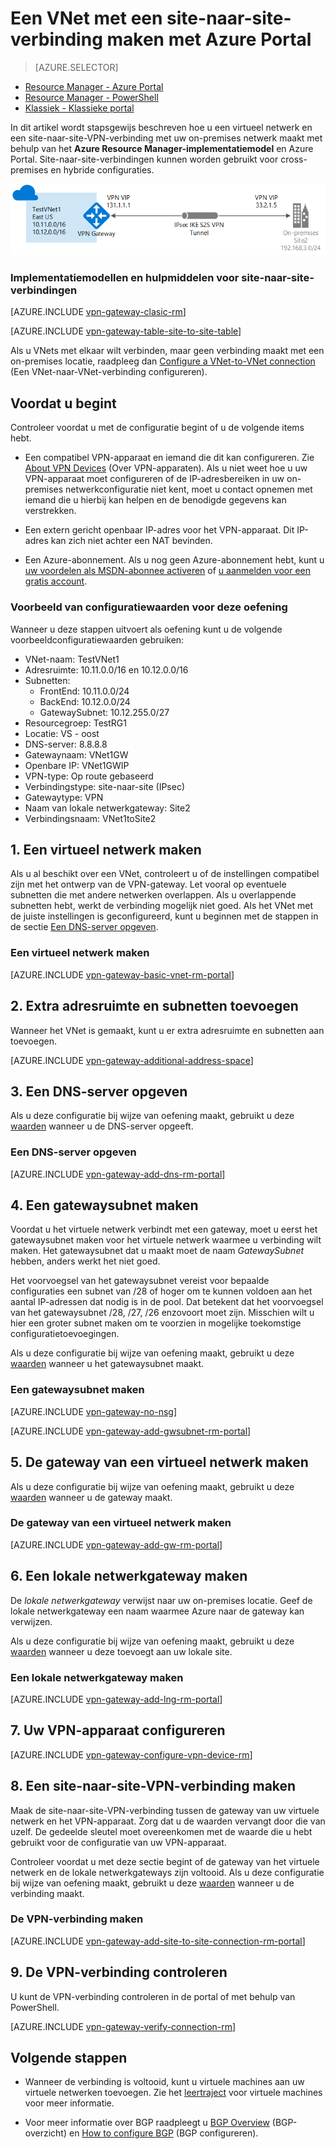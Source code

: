 <properties
   pageTitle="Een virtueel netwerk maken met een site-naar-site-VPN-verbinding met Azure Resource Manager en Azure Portal | Microsoft Azure"
   description="Een VNet maken met het Resource Manager-implementatiemodel en dit verbinden met uw on-premises netwerk via een S2S VPN-gatewayverbinding."
   services="vpn-gateway"
   documentationCenter="na"
   authors="cherylmc"
   manager="carmonm"
   editor=""
   tags="azure-resource-manager"/>

<tags
   ms.service="vpn-gateway"
   ms.devlang="na"
   ms.topic="hero-article"
   ms.tgt_pltfrm="na"
   ms.workload="infrastructure-services"
   ms.date="08/31/2016"
   ms.author="cherylmc"/>


# Een VNet met een site-naar-site-verbinding maken met Azure Portal

> [AZURE.SELECTOR]
- [Resource Manager - Azure Portal](vpn-gateway-howto-site-to-site-resource-manager-portal.md)
- [Resource Manager - PowerShell](vpn-gateway-create-site-to-site-rm-powershell.md)
- [Klassiek - Klassieke portal](vpn-gateway-site-to-site-create.md)


In dit artikel wordt stapsgewijs beschreven hoe u een virtueel netwerk en een site-naar-site-VPN-verbinding met uw on-premises netwerk maakt met behulp van het **Azure Resource Manager-implementatiemodel** en Azure Portal. Site-naar-site-verbindingen kunnen worden gebruikt voor cross-premises en hybride configuraties.

![Diagram](./media/vpn-gateway-howto-site-to-site-resource-manager-portal/s2srmportal.png)



### Implementatiemodellen en hulpmiddelen voor site-naar-site-verbindingen

[AZURE.INCLUDE [vpn-gateway-clasic-rm](../../includes/vpn-gateway-classic-rm-include.md)] 

[AZURE.INCLUDE [vpn-gateway-table-site-to-site-table](../../includes/vpn-gateway-table-site-to-site-include.md)] 

Als u VNets met elkaar wilt verbinden, maar geen verbinding maakt met een on-premises locatie, raadpleeg dan [Configure a VNet-to-VNet connection](vpn-gateway-vnet-vnet-rm-ps.md) (Een VNet-naar-VNet-verbinding configureren).

## Voordat u begint

Controleer voordat u met de configuratie begint of u de volgende items hebt.

- Een compatibel VPN-apparaat en iemand die dit kan configureren. Zie [About VPN Devices](vpn-gateway-about-vpn-devices.md) (Over VPN-apparaten). Als u niet weet hoe u uw VPN-apparaat moet configureren of de IP-adresbereiken in uw on-premises netwerkconfiguratie niet kent, moet u contact opnemen met iemand die u hierbij kan helpen en de benodigde gegevens kan verstrekken.

- Een extern gericht openbaar IP-adres voor het VPN-apparaat. Dit IP-adres kan zich niet achter een NAT bevinden.
    
- Een Azure-abonnement. Als u nog geen Azure-abonnement hebt, kunt u [uw voordelen als MSDN-abonnee activeren](http://azure.microsoft.com/pricing/member-offers/msdn-benefits-details/) of [u aanmelden voor een gratis account](http://azure.microsoft.com/pricing/free-trial/).

### <a name="values"></a>Voorbeeld van configuratiewaarden voor deze oefening


Wanneer u deze stappen uitvoert als oefening kunt u de volgende voorbeeldconfiguratiewaarden gebruiken:

- VNet-naam: TestVNet1
- Adresruimte: 10.11.0.0/16 en 10.12.0.0/16
- Subnetten: 
    - FrontEnd: 10.11.0.0/24
    - BackEnd: 10.12.0.0/24
    - GatewaySubnet: 10.12.255.0/27
- Resourcegroep: TestRG1
- Locatie: VS - oost
- DNS-server: 8.8.8.8
- Gatewaynaam: VNet1GW
- Openbare IP: VNet1GWIP
- VPN-type: Op route gebaseerd
- Verbindingstype: site-naar-site (IPsec)
- Gatewaytype: VPN
- Naam van lokale netwerkgateway: Site2
- Verbindingsnaam: VNet1toSite2



## 1. Een virtueel netwerk maken 

Als u al beschikt over een VNet, controleert u of de instellingen compatibel zijn met het ontwerp van de VPN-gateway. Let vooral op eventuele subnetten die met andere netwerken overlappen. Als u overlappende subnetten hebt, werkt de verbinding mogelijk niet goed. Als het VNet met de juiste instellingen is geconfigureerd, kunt u beginnen met de stappen in de sectie [Een DNS-server opgeven](#dns).

### Een virtueel netwerk maken

[AZURE.INCLUDE [vpn-gateway-basic-vnet-rm-portal](../../includes/vpn-gateway-basic-vnet-rm-portal-include.md)]  

## 2. Extra adresruimte en subnetten toevoegen

Wanneer het VNet is gemaakt, kunt u er extra adresruimte en subnetten aan toevoegen.

[AZURE.INCLUDE [vpn-gateway-additional-address-space](../../includes/vpn-gateway-additional-address-space-include.md)] 

## <a name="dns"></a>3. Een DNS-server opgeven

Als u deze configuratie bij wijze van oefening maakt, gebruikt u deze [waarden](#values) wanneer u de DNS-server opgeeft.

### Een DNS-server opgeven

[AZURE.INCLUDE [vpn-gateway-add-dns-rm-portal](../../includes/vpn-gateway-add-dns-rm-portal-include.md)]

## 4. Een gatewaysubnet maken

Voordat u het virtuele netwerk verbindt met een gateway, moet u eerst het gatewaysubnet maken voor het virtuele netwerk waarmee u verbinding wilt maken. Het gatewaysubnet dat u maakt moet de naam *GatewaySubnet* hebben, anders werkt het niet goed. 

Het voorvoegsel van het gatewaysubnet vereist voor bepaalde configuraties een subnet van /28 of hoger om te kunnen voldoen aan het aantal IP-adressen dat nodig is in de pool. Dat betekent dat het voorvoegsel van het gatewaysubnet /28, /27, /26 enzovoort moet zijn. Misschien wilt u hier een groter subnet maken om te voorzien in mogelijke toekomstige configuratietoevoegingen.

Als u deze configuratie bij wijze van oefening maakt, gebruikt u deze [waarden](#values) wanneer u het gatewaysubnet maakt.

### Een gatewaysubnet maken

[AZURE.INCLUDE [vpn-gateway-no-nsg](../../includes/vpn-gateway-no-nsg-include.md)] 

[AZURE.INCLUDE [vpn-gateway-add-gwsubnet-rm-portal](../../includes/vpn-gateway-add-gwsubnet-rm-portal-include.md)]

## 5. De gateway van een virtueel netwerk maken

Als u deze configuratie bij wijze van oefening maakt, gebruikt u deze [waarden](#values) wanneer u de gateway maakt.

### De gateway van een virtueel netwerk maken

[AZURE.INCLUDE [vpn-gateway-add-gw-rm-portal](../../includes/vpn-gateway-add-gw-rm-portal-include.md)]

## 6. Een lokale netwerkgateway maken

De *lokale netwerkgateway* verwijst naar uw on-premises locatie. Geef de lokale netwerkgateway een naam waarmee Azure naar de gateway kan verwijzen. 

Als u deze configuratie bij wijze van oefening maakt, gebruikt u deze [waarden](#values) wanneer u deze toevoegt aan uw lokale site.

### Een lokale netwerkgateway maken

[AZURE.INCLUDE [vpn-gateway-add-lng-rm-portal](../../includes/vpn-gateway-add-lng-rm-portal-include.md)]

## 7. Uw VPN-apparaat configureren

[AZURE.INCLUDE [vpn-gateway-configure-vpn-device-rm](../../includes/vpn-gateway-configure-vpn-device-rm-include.md)]

## 8. Een site-naar-site-VPN-verbinding maken

Maak de site-naar-site-VPN-verbinding tussen de gateway van uw virtuele netwerk en het VPN-apparaat. Zorg dat u de waarden vervangt door die van uzelf. De gedeelde sleutel moet overeenkomen met de waarde die u hebt gebruikt voor de configuratie van uw VPN-apparaat. 

Controleer voordat u met deze sectie begint of de gateway van het virtuele netwerk en de lokale netwerkgateways zijn voltooid. Als u deze configuratie bij wijze van oefening maakt, gebruikt u deze [waarden](#values) wanneer u de verbinding maakt.

### De VPN-verbinding maken


[AZURE.INCLUDE [vpn-gateway-add-site-to-site-connection-rm-portal](../../includes/vpn-gateway-add-site-to-site-connection-rm-portal-include.md)]

## 9. De VPN-verbinding controleren

U kunt de VPN-verbinding controleren in de portal of met behulp van PowerShell.

[AZURE.INCLUDE [vpn-gateway-verify-connection-rm](../../includes/vpn-gateway-verify-connection-rm-include.md)]

## Volgende stappen

- Wanneer de verbinding is voltooid, kunt u virtuele machines aan uw virtuele netwerken toevoegen. Zie het [leertraject](https://azure.microsoft.com/documentation/learning-paths/virtual-machines) voor virtuele machines voor meer informatie.

- Voor meer informatie over BGP raadpleegt u [BGP Overview](vpn-gateway-bgp-overview.md) (BGP-overzicht) en [How to configure BGP](vpn-gateway-bgp-resource-manager-ps.md) (BGP configureren).



<!--HONumber=Sep16_HO3-->


